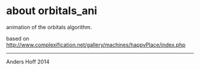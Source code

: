 about orbitals\_ani
=============

animation of the orbitals algorithm.

based on http://www.complexification.net/gallery/machines/happyPlace/index.php


----
Anders Hoff 2014
